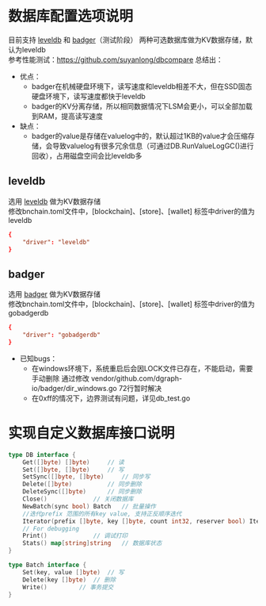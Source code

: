 # 数据库配置选项说明

目前支持 [leveldb](https://github.com/syndtr/goleveldb) 和 [badger](https://github.com/dgraph-io/badger)（测试阶段）
两种可选数据库做为KV数据存储，默认为leveldb  
参考性能测试：https://github.com/suyanlong/dbcompare 总结出： 
- 优点：   
  - badger在机械硬盘环境下，读写速度和leveldb相差不大，但在SSD固态硬盘环境下，读写速度都快于leveldb
  - badger的KV分离存储，所以相同数据情况下LSM会更小，可以全部加载到RAM，提高读写速度
- 缺点：  
  - badger的value是存储在valuelog中的，默认超过1KB的value才会压缩存储，会导致valuelog有很多冗余信息（可通过DB.RunValueLogGC()进行回收），占用磁盘空间会比leveldb多

## leveldb
选用 [leveldb](https://github.com/syndtr/goleveldb) 做为KV数据存储  
修改bnchain.toml文件中，[blockchain]、[store]、[wallet] 标签中driver的值为leveldb

```toml
{
    "driver": "leveldb"
}
```

## badger
选用 [badger](https://github.com/dgraph-io/badger) 做为KV数据存储  
修改bnchain.toml文件中，[blockchain]、[store]、[wallet] 标签中driver的值为gobadgerdb
```toml
{
    "driver": "gobadgerdb"
}
```
- 已知bugs：  
  - 在windows环境下，系统重启后会因LOCK文件已存在，不能启动，需要手动删除
    通过修改 vendor/github.com/dgraph-io/badger/dir_windows.go 72行暂时解决
  - 在0xff的情况下，边界测试有问题，详见db_test.go

# 实现自定义数据库接口说明

```go
type DB interface {
	Get([]byte) []byte)		// 读
	Set([]byte, []byte)		// 写
	SetSync([]byte, []byte)		// 同步写
	Delete([]byte)			// 同步删除
	DeleteSync([]byte)		// 同步删除
	Close()				// 关闭数据库
	NewBatch(sync bool) Batch 	// 批量操作
	//迭代prefix 范围的所有key value, 支持正反顺序迭代
	Iterator(prefix []byte, key []byte, count int32, reserver bool) Iterator
	// For debugging
	Print()				// 调试打印
	Stats() map[string]string	// 数据库状态
}

type Batch interface {
	Set(key, value []byte)	// 写
	Delete(key []byte)	// 删除
	Write()			// 事务提交
}
```
